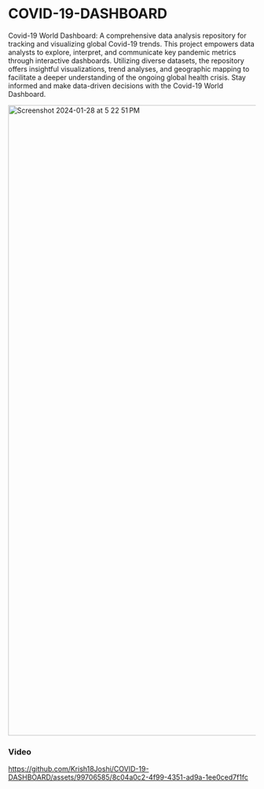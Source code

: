 # COVID-19-DASHBOARD
<p>Covid-19 World Dashboard: A comprehensive data analysis repository for tracking and visualizing global Covid-19 trends. This project empowers data analysts to explore, interpret, and communicate key pandemic metrics through interactive dashboards. Utilizing diverse datasets, the repository offers insightful visualizations, trend analyses, and geographic mapping to facilitate a deeper understanding of the ongoing global health crisis. Stay informed and make data-driven decisions with the Covid-19 World Dashboard.</p>

<img width="1281" alt="Screenshot 2024-01-28 at 5 22 51 PM" src="https://github.com/Krish18Joshi/COVID-19-DASHBOARD/assets/99706585/af593523-d38a-4c8b-9cf7-5145b2cdeedc">

### Video 
https://github.com/Krish18Joshi/COVID-19-DASHBOARD/assets/99706585/8c04a0c2-4f99-4351-ad9a-1ee0ced7f1fc


